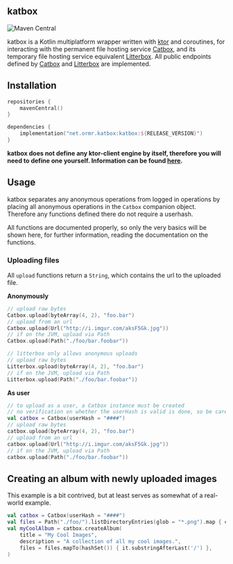 ## katbox

![Maven Central](https://img.shields.io/maven-central/v/net.ormr.katbox/katbox?label=release&style=for-the-badge)

katbox is a Kotlin multiplatform wrapper written with [ktor](https://ktor.io/docs/client.html) and coroutines, for 
interacting with the permanent file hosting service [Catbox](https://catbox.moe), and its temporary file hosting service
equivalent [Litterbox](https://litterbox.catbox.moe/). All public endpoints defined by
[Catbox](https://catbox.moe/tools.php) and [Litterbox](https://litterbox.catbox.moe/tools.php) are implemented.

## Installation

```kotlin
repositories { 
    mavenCentral()
}

dependencies {
    implementation("net.ormr.katbox:katbox:${RELEASE_VERSION}")
}
```

**katbox does not define any ktor-client engine by itself, therefore you will need to define one yourself. Information 
can be found [here](https://ktor.io/docs/http-client-engines.html).**

## Usage

katbox separates any anonymous operations from logged in operations by placing all anonymous operations in the `Catbox` 
companion object. Therefore any functions defined there do not require a userhash.

All functions are documented properly, so only the very basics will be shown here, for further information, reading the 
documentation on the functions.

### Uploading files

All `upload` functions return a `String`, which contains the url to the uploaded file. 

**Anonymously**
```kotlin
// upload raw bytes
Catbox.upload(byteArray(4, 2), "foo.bar")
// upload from an url
Catbox.upload(Url("http://i.imgur.com/aksF5Gk.jpg"))
// if on the JVM, upload via Path
Catbox.upload(Path("./foo/bar.foobar"))

// litterbox only allows anonymous uploads
// upload raw bytes
Litterbox.upload(byteArray(4, 2), "foo.bar")
// if on the JVM, upload via Path
Litterbox.upload(Path("./foo/bar.foobar"))
```

**As user**
```kotlin
// to upload as a user, a Catbox instance must be created
// no verification on whether the userHash is valid is done, so be careful
val catbox = Catbox(userHash = "####")
// upload raw bytes
catbox.upload(byteArray(4, 2), "foo.bar")
// upload from an url
catbox.upload(Url("http://i.imgur.com/aksF5Gk.jpg"))
// if on the JVM, upload via Path
catbox.upload(Path("./foo/bar.foobar"))
```

## Creating an album with newly uploaded images

This example is a bit contrived, but at least serves as somewhat of a real-world example.

```kotlin
val catbox = Catbox(userHash = "####")
val files = Path("./foo/").listDirectoryEntries(glob = "*.png").map { catbox.upload(it) }
val myCoolAlbum = catbox.createAlbum(
    title = "My Cool Images", 
    description = "A collection of all my cool images.",
    files = files.mapTo(hashSet()) { it.substringAfterLast('/') },
)
```